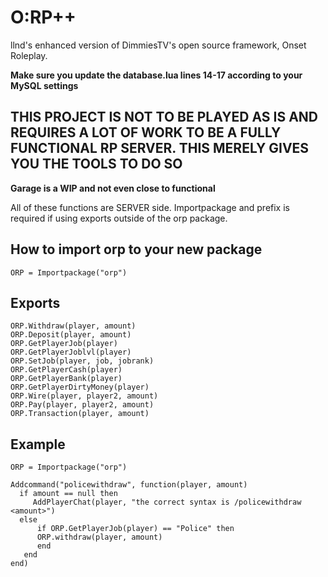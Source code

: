 # O:RP++
 llnd's enhanced version of DimmiesTV's open source framework, Onset Roleplay.

**Make sure you update the database.lua lines 14-17 according to your MySQL settings**



## THIS PROJECT IS NOT TO BE PLAYED AS IS AND REQUIRES A LOT OF WORK TO BE A FULLY FUNCTIONAL RP SERVER. THIS MERELY GIVES YOU THE TOOLS TO DO SO
**Garage is a WIP and not even close to functional**



All of these functions are SERVER side.
Importpackage and prefix is required if using exports outside of the orp package.

## How to import orp to your new package
```
ORP = Importpackage("orp")
```
## Exports
```
ORP.Withdraw(player, amount)
ORP.Deposit(player, amount)
ORP.GetPlayerJob(player)
ORP.GetPlayerJoblvl(player)
ORP.SetJob(player, job, jobrank)
ORP.GetPlayerCash(player)
ORP.GetPlayerBank(player)
ORP.GetPlayerDirtyMoney(player)
ORP.Wire(player, player2, amount)
ORP.Pay(player, player2, amount)
ORP.Transaction(player, amount)
```

## Example
```
ORP = Importpackage("orp")

Addcommand("policewithdraw", function(player, amount)
  if amount == null then
     AddPlayerChat(player, "the correct syntax is /policewithdraw <amount>")
  else
      if ORP.GetPlayerJob(player) == "Police" then
      ORP.withdraw(player, amount)
      end
   end
end)
```




